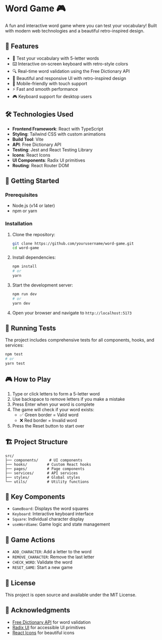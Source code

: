# Word Game 🎮

A fun and interactive word game where you can test your vocabulary! Built with modern web technologies and a beautiful retro-inspired design.

## 🌟 Features

- 🎯 Test your vocabulary with 5-letter words
- ⌨️ Interactive on-screen keyboard with retro-style colors
- 🔍 Real-time word validation using the Free Dictionary API
- 🎨 Beautiful and responsive UI with retro-inspired design
- 📱 Mobile-friendly with touch support
- ⚡ Fast and smooth performance
- 🎮 Keyboard support for desktop users

## 🛠️ Technologies Used

- **Frontend Framework**: React with TypeScript
- **Styling**: Tailwind CSS with custom animations
- **Build Tool**: Vite
- **API**: Free Dictionary API
- **Testing**: Jest and React Testing Library
- **Icons**: React Icons
- **UI Components**: Radix UI primitives
- **Routing**: React Router DOM

## 🚀 Getting Started

### Prerequisites

- Node.js (v14 or later)
- npm or yarn

### Installation

1. Clone the repository:
   ```bash
   git clone https://github.com/yourusername/word-game.git
   cd word-game
   ```

2. Install dependencies:
   ```bash
   npm install
   # or
   yarn
   ```

3. Start the development server:
   ```bash
   npm run dev
   # or
   yarn dev
   ```

4. Open your browser and navigate to `http://localhost:5173`

## 🧪 Running Tests

The project includes comprehensive tests for all components, hooks, and services:

```bash
npm test
# or
yarn test
```

## 🎮 How to Play

1. Type or click letters to form a 5-letter word
2. Use backspace to remove letters if you make a mistake
3. Press Enter when your word is complete
4. The game will check if your word exists:
   - ✅ Green border = Valid word
   - ❌ Red border = Invalid word
5. Press the Reset button to start over

## 🏗️ Project Structure

```
src/
├── components/     # UI components
├── hooks/         # Custom React hooks
├── pages/         # Page components
├── services/      # API services
├── styles/        # Global styles
└── utils/         # Utility functions
```

## 🧩 Key Components

- `GameBoard`: Displays the word squares
- `Keyboard`: Interactive keyboard interface
- `Square`: Individual character display
- `useWordGame`: Game logic and state management

## 🔄 Game Actions

- `ADD_CHARACTER`: Add a letter to the word
- `REMOVE_CHARACTER`: Remove the last letter
- `CHECK_WORD`: Validate the word
- `RESET_GAME`: Start a new game

## 📝 License

This project is open source and available under the MIT License.

## 🙏 Acknowledgments

- [Free Dictionary API](https://dictionaryapi.dev/) for word validation
- [Radix UI](https://www.radix-ui.com/) for accessible UI primitives
- [React Icons](https://react-icons.github.io/react-icons/) for beautiful icons
